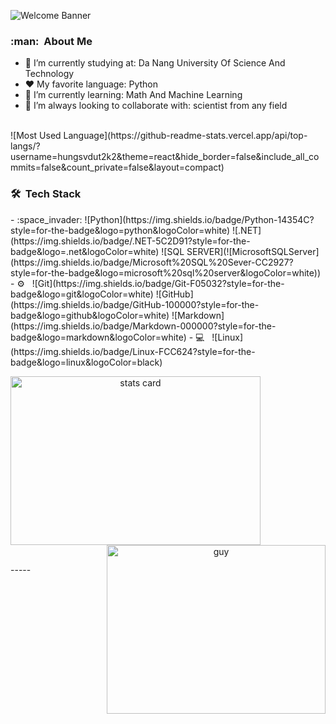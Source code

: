 ![Welcome Banner](banner.gif)


<h3> :man: &nbsp;About Me </h3>

- 🔭 I’m currently studying at: Da Nang University Of Science And Technology
- :heart: My favorite language: Python
- 🌱 I’m currently learning: Math And Machine Learning
- 👯 I’m always looking to collaborate with: scientist from any field
</br>
![Most Used Language](https://github-readme-stats.vercel.app/api/top-langs/?username=hungsvdut2k2&theme=react&hide_border=false&include_all_commits=false&count_private=false&layout=compact)
<br/>

<h3> 🛠 &nbsp;Tech Stack</h3>
- :space_invader:
  ![Python](https://img.shields.io/badge/Python-14354C?style=for-the-badge&logo=python&logoColor=white)
  ![.NET](https://img.shields.io/badge/.NET-5C2D91?style=for-the-badge&logo=.net&logoColor=white) 
  ![SQL SERVER](![MicrosoftSQLServer](https://img.shields.io/badge/Microsoft%20SQL%20Sever-CC2927?style=for-the-badge&logo=microsoft%20sql%20server&logoColor=white)) 
- ⚙️ &nbsp;
  ![Git](https://img.shields.io/badge/Git-F05032?style=for-the-badge&logo=git&logoColor=white)
  ![GitHub](https://img.shields.io/badge/GitHub-100000?style=for-the-badge&logo=github&logoColor=white)
  ![Markdown](https://img.shields.io/badge/Markdown-000000?style=for-the-badge&logo=markdown&logoColor=white)
- 💻 &nbsp;
  ![Linux](https://img.shields.io/badge/Linux-FCC624?style=for-the-badge&logo=linux&logoColor=black)



<br/> 
<p>

<a align= "center" href="https://github.com/hungsvdut2k2">
  <img alt= "stats card" height="270px" width="400" src="https://github-readme-stats.vercel.app/api?username=hungsvdut2k2&theme=cobalt&show_icons=true&count_private=true" />
  <img align="right" height="270px" alt="guy" width="350" src="https://i.pinimg.com/originals/e4/26/70/e426702edf874b181aced1e2fa5c6cde.gif" /> </a>

</p>
<br/>
-----
